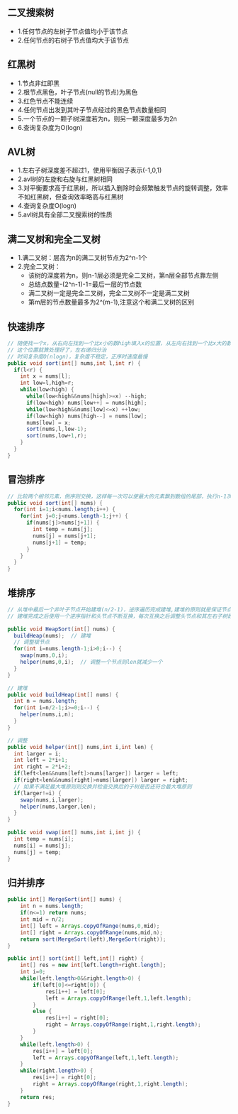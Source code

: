 ## 二叉搜索树

- 1.任何节点的左树子节点值均小于该节点
- 2.任何节点的右树子节点值均大于该节点

## 红黑树

- 1.节点非红即黑
- 2.根节点黑色，叶子节点(null的节点)为黑色
- 3.红色节点不能连续
- 4.任何节点出发到其叶子节点经过的黑色节点数量相同
- 5.一个节点的一颗子树深度若为n，则另一颗深度最多为2n
- 6.查询复杂度为O(logn)

## AVL树

- 1.左右子树深度差不超过1，使用平衡因子表示(-1,0,1)
- 2.avl树的左旋和右旋与红黑树相同
- 3.对平衡要求高于红黑树，所以插入删除时会频繁触发节点的旋转调整，效率不如红黑树，但查询效率略高与红黑树
- 4.查询复杂度O(logn)
- 5.avl树具有全部二叉搜索树的性质

## 满二叉树和完全二叉树

- 1.满二叉树：层高为n的满二叉树节点为2^n-1个
- 2.完全二叉树：
  - 该树的深度若为n，则n-1层必须是完全二叉树，第n层全部节点靠左侧
  - 总结点数量-(2^n-1)-1=最后一层的节点数
  - 满二叉树一定是完全二叉树，完全二叉树不一定是满二叉树
  - 第m层的节点数量最多为2^(m-1),注意这个和满二叉树的区别

## 快速排序

```java
// 随便找一个x，从右向左找到一个比x小的数high填入x的位置，从左向右找到一个比x大的数low填入high的位置，再把x放回low的位置
// 这个位置就算处理好了，左右递归分治
// 时间复杂度O(nlogn)，复杂度不稳定，正序时速度最慢
public void sort(int[] nums,int l,int r) {
  if(l<r) {
    int x = nums[l];
    int low=l,high=r;
    while(low<high) {
      while(low<high&&nums[high]>=x) --high;
      if(low<high) nums[low++] = nums[high];
      while(low<high&&nums[low]<=x) ++low;
      if(low<high) nums[high--] = nums[low];
      nums[low] = x;
      sort(nums,l,low-1);
      sort(nums,low+1,r);
    }
  }
}
```

## 冒泡排序

```java
// 比较两个相邻元素，倒序则交换，这样每一次可以使最大的元素飘到数组的尾部，执行n-1次后就可以使得长度为n的数组正序
public void sort(int[] nums) {
  for(int i=1;i<nums.length;i++) {
    for(int j=0;j<nums.length-1;j++) {
      if(nums[j]>nums[j+1]) {
        int temp = nums[j];
        nums[j] = nums[j+1];
        nums[j+1] = temp;
      }
    }  
  }
}
```

## 堆排序

```java
// 从堆中最后一个非叶子节点开始建堆(n/2-1)，逆序遍历完成建堆,建堆的原则就是保证节点的左右子树符合最大堆或最小堆的原则，如果不符合需要调整的话调整之后再检查一下被调整过的子节点的子节点是否依然满足该原则
// 建堆完成之后使用一个逆序指针和头节点不断互换，每次互换之后调整头节点和其左右子树即可

public void HeapSort(int[] nums) {
  buildHeap(nums);  // 建堆
  // 调整根节点
  for(int i=nums.length-1;i>0;i--) {
    swap(nums,0,i);
    helper(nums,0,i);  // 调整一个节点则len就减少一个
  }
}

// 建堆
public void buildHeap(int[] nums) {
  int n = nums.length;
  for(int i=n/2-1;i>=0;i--) {
    helper(nums,i,n);
  }
}

// 调整
public void helper(int[] nums,int i,int len) {
  int larger = i;
  int left = 2*i+1;
  int right = 2*i+2;
  if(left<len&&nums[left]>nums[larger]) larger = left;
  if(right<len&&nums[right]>nums[larger]) larger = right;
  // 如果不满足最大堆原则则交换并检查交换后的子树是否还符合最大堆原则
  if(larger!=i) {
    swap(nums,i,larger);
    helper(nums,larger,len);
  }
}

public void swap(int[] nums,int i,int j) {
  int temp = nums[i];
  nums[i] = nums[j];
  nums[j] = temp;
}
```

## 归并排序

```java
public int[] MergeSort(int[] nums) {
    int n = nums.length;
    if(n<=1) return nums;
    int mid = n/2;
    int[] left = Arrays.copyOfRange(nums,0,mid);
    int[] right = Arrays.copyOfRange(nums,mid,n);
    return sort(MergeSort(left),MergeSort(right));
}

public int[] sort(int[] left,int[] right) {
    int[] res = new int[left.length+right.length];
    int i=0;
    while(left.length>0&&right.length>0) {
        if(left[0]<=right[0]) {
            res[i++] = left[0];
            left = Arrays.copyOfRange(left,1,left.length);
        }
        else {
            res[i++] = right[0];
            right = Arrays.copyOfRange(right,1,right.length);
        }
    }
    while(left.length>0) {
        res[i++] = left[0];
        left = Arrays.copyOfRange(left,1,left.length);
    }
    while(right.length>0) {
        res[i++] = right[0];
        right = Arrays.copyOfRange(right,1,right.length);
    }
    return res;
}
```
